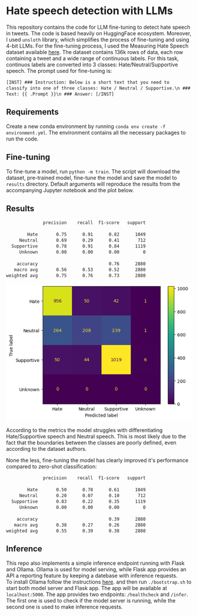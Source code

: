 # Hate speech detection with LLMs

This repository contains the code for LLM fine-tuning to detect hate speech in tweets. The code is based heavily on HuggingFace ecosystem. Moreover, I used `unsloth` library, which simplifies the process of fine-tuning and using 4-bit LLMs. For the fine-tuning process, I used the Measuring Hate Speech dataset available [here](https://huggingface.co/datasets/ucberkeley-dlab/measuring-hate-speech). The dataset contains 136k rows of data, each row containing a tweet and a wide range of continuous labels. For this task, continuos labels are converted into 3 classes: Hate/Neutral/Supportive speech.
The prompt used for fine-tuning is:
```
[INST] ### Instruction: Below is a short text that you need to classify into one of three classes: Hate / Neutral / Supportive.\n ### Text: {{ .Prompt }}\n ### Answer: [/INST]
```

## Requirements

Create a new conda environment by running `conda env create -f environment.yml`. The environment contains all the necessary packages to run the code.

## Fine-tuning

To fine-tune a model, run `python -m train`. The script will download the dataset, pre-trained model, fine-tune the model and save the model to `results` directory. Default arguments will reproduce the results from the accompanying Jupyter notebook and the plot below.

## Results

```
              precision    recall  f1-score   support

        Hate       0.75      0.91      0.82      1049
     Neutral       0.69      0.29      0.41       712
  Supportive       0.78      0.91      0.84      1119
     Unknown       0.00      0.00      0.00         0

    accuracy                           0.76      2880
   macro avg       0.56      0.53      0.52      2880
weighted avg       0.75      0.76      0.73      2880
```

![Results](img/cm.png)

According to the metrics the model struggles with differentiating Hate/Supportive speech and Neutral speech. This is most likely due to the fact that the boundaries between the classes are poorly defined, even according to the dataset authors.

None the less, fine-tuning the model has clearly improved it's performance compared to zero-shot classification:
```
              precision    recall  f1-score   support

        Hate       0.50      0.78      0.61      1049
     Neutral       0.20      0.07      0.10       712
  Supportive       0.83      0.22      0.35      1119
     Unknown       0.00      0.00      0.00         0

    accuracy                           0.39      2880
   macro avg       0.38      0.27      0.26      2880
weighted avg       0.55      0.39      0.38      2880
```

## Inference

This repo also implements a simple inference endpoint running with Flask and Ollama. Ollama is used for model serving, while Flask app provides an API a reporting feature by keeping a datebase with inference requests.  
To install Ollama follow the instructions [here](https://github.com/ollama/ollama). and then run `./bootstrap.sh` to start both model server and Flask app. The app will be available at `localhost:5000`. The app provides two endpoints: `/healthcheck` and `/infer`. The first one is used to check if the model server is running, while the second one is used to make inference requests.
